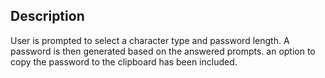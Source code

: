 ## Description

User is prompted to select a character type and password length. A password is then generated based on the answered prompts. an option to copy the password to the clipboard has been included.